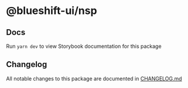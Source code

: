 # @blueshift-ui/nsp

## Docs

Run `yarn dev` to view Storybook documentation for this package

## Changelog

All notable changes to this package are documented in [CHANGELOG.md](./CHANGELOG.md)
